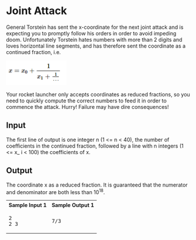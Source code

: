 # Joint Attack


General Torstein has sent the x-coordinate for the next joint attack and is expecting you to promptly follow his orders in order to avoid impeding doom. Unfortunately Torstein hates numbers with more than 2 digits and loves horizontal line segments, and has therefore sent the coordinate as a continued fraction, i.e.

![alt text][img1]

Your rocket launcher only accepts coordinates as reduced fractions, so you need to quickly compute the correct numbers to feed it in order to commence the attack. Hurry! Failure may have dire consequences!

## Input

The first line of output is one integer n (1 <= n < 40), the number of coefficients in the continued fraction, followed by a line with n integers (1 <= x_ i < 100) the coefficients of x.

## Output

The coordinate x as a reduced fraction. It is guaranteed that the numerator and denominator are both less than 10<sup>18</sup>.

<table class="sample" summary="sample data">

<tbody>

<tr>

<th>Sample Input 1</th>

<th>Sample Output 1</th>

</tr>

<tr>

<td>

<pre>2
2 3
</pre>

</td>

<td>

<pre>7/3
</pre>

</td>

</tr>

</tbody>

</table>



[img1]: .\img1.png
